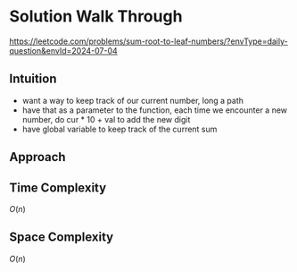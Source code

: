 # Solution Walk Through
https://leetcode.com/problems/sum-root-to-leaf-numbers/?envType=daily-question&envId=2024-07-04

## Intuition
- want a way to keep track of our current number, long a path
- have that as a parameter to the function, each time we encounter a new number, do cur * 10 + val to add the new digit
- have global variable to keep track of the current sum

## Approach

## Time Complexity
$O(n)$

## Space Complexity
$O(n)$



